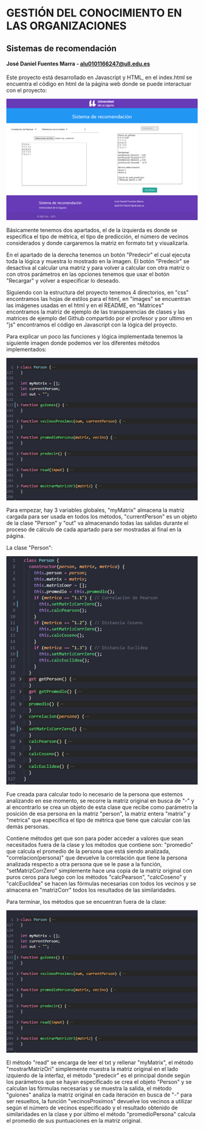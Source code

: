# GESTIÓN DEL CONOCIMIENTO EN LAS ORGANIZACIONES
## Sistemas de recomendación
#### José Daniel Fuentes Marra - alu0101166247@ull.edu.es

Este proyecto está desarrollado en Javascript y HTML, en el index.html se encuentra el código en html de la página web donde se puede interactuar con el proyecto:

![index](images/index.png)

Básicamente tenemos dos apartados, el de la izquierda es donde se especifica el tipo de métrica, el tipo de predicción, el número de vecinos considerados y donde cargaremos la matriz en formato txt y visualizarla.

En el apartado de la derecha tenemos un botón "Predecir" el cual ejecuta toda la lógica y muestra lo mostrado en la imagen. El botón "Predecir" se desactiva al calcular una matriz y para volver a calcular con otra matriz o con otros parámetros en las opciones tenemos que usar el botón "Recargar" y volver a especificar lo deseado.

Siguiendo con la estructura del proyecto tenemos 4 directorios, en "css" encontramos las hojas de estilos para el html, en "images" se encuentran las imágenes usadas en el html y en el README, en "Matrices" encontramos la matriz de ejemplo de las transparencias de clases y las matrices de ejemplo del Github compartido por el profesor y por ultimo en "js" encontramos el código en Javascript con la lógica del proyecto.

Para explicar un poco las funciones y lógica implementada tenemos la siguiente imagen donde podemos ver los diferentes métodos implementados:

![.js](images/js.png)

Para empezar, hay 3 variables globales, "myMatrix" almacena la matriz cargada para ser usada en todos los métodos, "currentPerson" es un objeto de la clase "Person" y "out" va almacenando todas las salidas durante el proceso de cálculo de cada apartado para ser mostradas al final en la página.

La clase "Person":

![.js](images/personClass.png)

Fue creada para calcular todo lo necesario de la persona que estemos analizando en ese momento, se recorre la matriz original en busca de "-" y al encontrarlo se crea un objeto de esta clase que recibe como parámetro la posición de esa persona en la matriz "person", la matriz entera "matrix" y "metrica" que especifica el tipo de métrica que tiene que calcular con las demás personas.

Contiene métodos get que son para poder acceder a valores que sean necesitados fuera de la clase y los métodos que contiene son: "promedio" que calcula el promedio de la persona que está siendo analizada, "correlacion(persona)" que devuelve la correlación que tiene la persona analizada respecto a otra persona que se le pase a la función, "setMatrizCorrZero" simplemente hace una copia de la matriz original con puros ceros para luego con los métodos "calcPearson", "calcCoseno" y "calcEuclidea" se hacen las fórmulas necesarias con todos los vecinos y se almacena en "matrizCorr" todos los resultados de las similaridades.

Para terminar, los métodos que se encuentran fuera de la clase: 

![.js](images/js.png)

El método "read" se encarga de leer el txt y rellenar "myMatrix", el método "mostrarMatrizOri" simplemente muestra la matriz original en el lado izquierdo de la interfaz, el método "predecir" es el principal donde según los parámetros que se hayan especificado se crea el objeto "Person" y se calculan las fórmulas necesarias y se muestra la salida, el método "guiones" analiza la matriz original en cada iteración en busca de "-" para ser resueltos, la función "vecinosProximos" devuelve los vecinos a utilizar según el número de vecinos especificado y el resultado obtenido de similaridades en la clase y por último el método "promedioPersona" calcula el promedio de sus puntuaciones en la matriz original.

